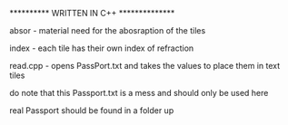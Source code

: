 ********** WRITTEN IN C++ **************

absor - material need for the abosraption of the tiles

index - each tile has their own index of refraction

read.cpp - opens PassPort.txt and takes the values to place them in text tiles

  do note that this Passport.txt is a mess and should only be used here
  
  real Passport should be found in a folder up

